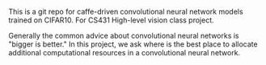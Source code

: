 This is a git repo for caffe-driven convolutional neural network models trained on CIFAR10.  For CS431 High-level vision class project.

Generally the common advice about convolutional neural networks is "bigger is better."  In this project, we ask where is the best place to allocate additional computational resources in a convolutional neural network.
